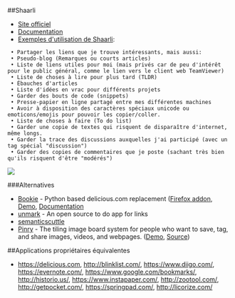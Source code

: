 ##Shaarli


  * [Site officiel](http://sebsauvage.net/wiki/doku.php?id=php:shaarli)
  * [Documentation](https://pad.lqdn.fr/p/shaarliuserdoc)
  * [Exemples d'utilisation de Shaarli](http://sebsauvage.net/links/?bSmebQ):

```
 • Partager les liens que je trouve intéressants, mais aussi:
 • Pseudo-blog (Remarques ou courts articles)
 • Liste de liens utiles pour moi (mais privés car de peu d'intérêt pour le public général, comme le lien vers le client web TeamViewer)
 • Liste de choses à lire pour plus tard (TLDR)
 • Ébauches d'articles
 • Liste d'idées en vrac pour différents projets
 • Garder des bouts de code (snippets)
 • Presse-papier en ligne partagé entre mes différentes machines
 • Avoir à disposition des caractères spéciaux unicode ou emoticons/emojis pour pouvoir les copier/coller.
 • Liste de choses à faire (To do list)
 • Garder une copie de textes qui risquent de disparaître d'internet, même longs.
 • Garder la trace des discussions auxquelles j'ai participé (avec un tag spécial "discussion")
 • Garder des copies de commentaires que je poste (sachant très bien qu'ils risquent d'être "modérés")
```

![](images/screenshots/shaarli-mobile.png)

###Alternatives
  * [Bookie](https://github.com/bookieio/Bookie) - Python based delicious.com replacement ([Firefox addon](https://github.com/bookieio/bookie-firefox), [Demo](http://bmark.us/), [Documentation](http://docs.bmark.us/)
  * [unmark](https://github.com/plainmade/unmark) - An open source to do app for links
  * [semanticscuttle](http://semanticscuttle.sourceforge.net/)
  * [Pinry](http://getpinry.com/) - The tiling image board system for people who want to save, tag, and share images, videos, and webpages. ([Demo](http://demo.getpinry.com/), [Source](https://github.com/pinry/pinry))

##Applications propriétaires équivalentes
 * https://delicious.com, http://blinklist.com/, https://www.diigo.com/, https://evernote.com/, https://www.google.com/bookmarks/, http://historio.us/, https://www.instapaper.com/, http://zootool.com/, http://getpocket.com/, https://springpad.com/, http://licorize.com/
